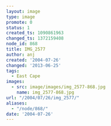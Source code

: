 ```yaml
---
layout: image
type: image
promote: 0
status: 1
created_ts: 1090861963
changed_ts: 1372159408
node_id: 868
title: IMG_2577
author: anj
created: '2004-07-26'
changed: '2013-06-25'
tags:
  - East Cape
images:
  - src: image/images/img_2577-868.jpg
    name: img_2577-868.jpg
url: "/2004/07/26/img_2577/"
aliases:
  - "/node/868/"
date: '2004-07-26'
---
```


